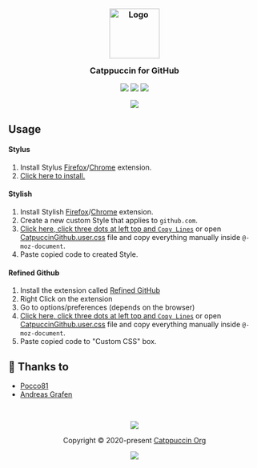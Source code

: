 <h3 align="center">
	<img src="https://raw.githubusercontent.com/catppuccin/catppuccin/dev/assets/logos/exports/1544x1544_circle.png" width="100" alt="Logo"/><br/>
	<img src="https://raw.githubusercontent.com/catppuccin/catppuccin/dev/assets/misc/transparent.png" height="30" width="0px"/>
	Catppuccin for GitHub
	<img src="https://raw.githubusercontent.com/catppuccin/catppuccin/dev/assets/misc/transparent.png" height="30" width="0px"/>
</h3>

<p align="center">
	<a href="https://github.com/catppuccin/github/stargazers"><img src="https://img.shields.io/github/stars/catppuccin/github?colorA=1e1e28&colorB=c9cbff&style=for-the-badge&logo=starship style=for-the-badge"></a>
	<a href="https://github.com/catppuccin/github/issues"><img src="https://img.shields.io/github/issues/catppuccin/github?colorA=1e1e28&colorB=f7be95&style=for-the-badge"></a>
	<a href="https://github.com/catppuccin/github/contributors"><img src="https://img.shields.io/github/contributors/catppuccin/github?colorA=1e1e28&colorB=b1e1a6&style=for-the-badge"></a>
</p>

<p align="center">
	<img src="assets/demo.png"/>
</p>

## Usage

#### Stylus
1. Install Stylus [Firefox](https://addons.mozilla.org/en-GB/firefox/addon/styl-us/)/[Chrome](https://chrome.google.com/webstore/detail/stylus/clngdbkpkpeebahjckkjfobafhncgmne) extension.
2. [Click here to install.](https://github.com/catppuccin/github/raw/main/CatppuccinGithub.user.css)

#### Stylish
1. Install Stylish [Firefox](https://addons.mozilla.org/en-GB/firefox/addon/stylish/)/[Chrome](https://chrome.google.com/webstore/detail/stylish-custom-themes-for/fjnbnpbmkenffdnngjfgmeleoegfcffe) extension.
2. Create a new custom Style that applies to `github.com`.
3. [Click here, click three dots at left top and `Copy Lines`](CatppuccinGithub.user.css#L13-L398) or open [CatpuccinGithub.user.css](CatppuccinGithub.user.css) file and copy everything manually inside `@-moz-document`.
4. Paste copied code to created Style.

#### Refined Github
1. Install the extension called [Refined GitHub](https://github.com/refined-github/refined-github)
2. Right Click on the extension
3. Go to options/preferences (depends on the browser)
4. [Click here, click three dots at left top and `Copy Lines`](CatppuccinGithub.user.css#L13-L398) or open [CatpuccinGithub.user.css](CatppuccinGithub.user.css) file and copy everything manually inside `@-moz-document`.
5. Paste copied code to "Custom CSS" box.

## 💝 Thanks to

- [Pocco81](https://github.com/Pocco81)
- [Andreas Grafen](https://github.com/andreasgrafen)

&nbsp;

<p align="center"><img src="https://raw.githubusercontent.com/catppuccin/catppuccin/dev/assets/footers/gray0_ctp_on_line.svg?sanitize=true" /></p>
<p align="center">Copyright &copy; 2020-present <a href="https://github.com/catppuccin" target="_blank">Catppuccin Org</a>
<p align="center"><a href="https://github.com/catppuccin/catppuccin/blob/main/LICENSE"><img src="https://img.shields.io/static/v1.svg?style=for-the-badge&label=License&message=MIT&logoColor=d9e0ee&colorA=302d41&colorB=c9cbff"/></a></p>
